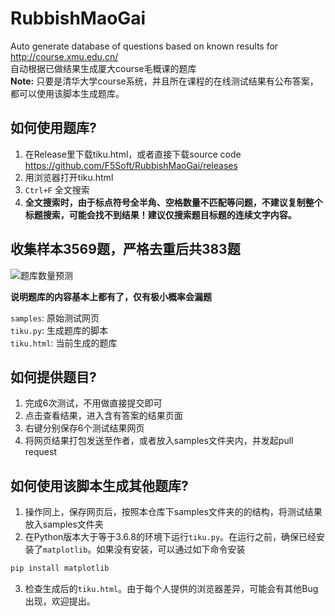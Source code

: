 # RubbishMaoGai
Auto generate database of questions based on known results for http://course.xmu.edu.cn/  
自动根据已做结果生成厦大course毛概课的题库  
**Note:** 只要是清华大学course系统，并且所在课程的在线测试结果有公布答案，都可以使用该脚本生成题库。

## 如何使用题库?
1. 在Release里下载tiku.html，或者直接下载source code  
   https://github.com/F5Soft/RubbishMaoGai/releases
2. 用浏览器打开tiku.html
3. `Ctrl+F` 全文搜索
4. **全文搜索时，由于标点符号全半角、空格数量不匹配等问题，不建议复制整个标题搜索，可能会找不到结果！建议仅搜索题目标题的连续文字内容。**

## 收集样本3569题，严格去重后共383题
![题库数量预测](https://image-vankyle-1257862518.cos.ap-chongqing.myqcloud.com/github/RubbishMaogai/prediction.png)

**说明题库的内容基本上都有了，仅有极小概率会漏题**  

`samples`: 原始测试网页  
`tiku.py`: 生成题库的脚本  
`tiku.html`: 当前生成的题库

## 如何提供题目?
1. 完成6次测试，不用做直接提交即可
1. 点击查看结果，进入含有答案的结果页面
3. 右键分别保存6个测试结果网页
4. 将网页结果打包发送至作者，或者放入samples文件夹内，并发起pull request

## 如何使用该脚本生成其他题库?
1. 操作同上，保存网页后，按照本仓库下samples文件夹的的结构，将测试结果放入samples文件夹
2. 在Python版本大于等于3.6.8的环境下运行`tiku.py`。在运行之前，确保已经安装了`matplotlib`。如果没有安装，可以通过如下命令安装
```bash
pip install matplotlib
```
3. 检查生成后的`tiku.html`。由于每个人提供的浏览器差异，可能会有其他Bug出现，欢迎提出。